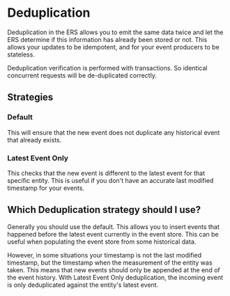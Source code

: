 # Deduplication

Deduplication in the ERS allows you to emit the same data twice and let the ERS determine if this information has already been stored or not. This allows your updates to be idempotent, and for your event producers to be stateless.

Deduplication verification is performed with transactions. So identical concurrent requests will be de-duplicated correctly. 

## Strategies

### Default  
This will ensure that the new event does not duplicate any historical event that already exists.

### Latest Event Only
This checks that the new event is different to the latest event for that specific entity. This is useful if you don't have an accurate last modified timestamp for your events.

## Which Deduplication strategy should I use?
Generally you should use the default. This allows you to insert events that happened before the latest event currently in the event store. This can be useful when populating the event store from some historical data.

However, in some situations your timestamp is not the last modified timestamp, but the timestamp when the measurement of the entity was taken. This means that new events should only be appended at the end of the event history. With Latest Event Only deduplication, the incoming event is only deduplicated against the entity's latest event. 



